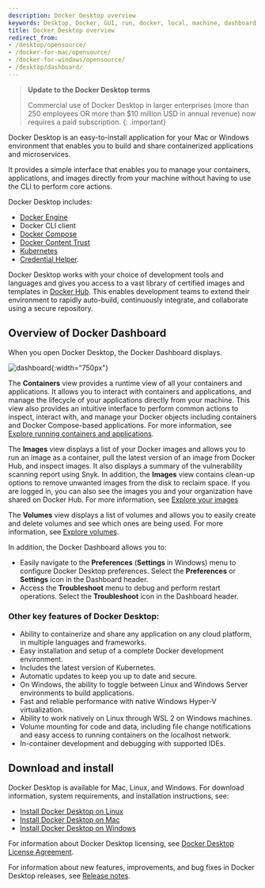 ```yaml
---
description: Docker Desktop overview
keywords: Desktop, Docker, GUI, run, docker, local, machine, dashboard
title: Docker Desktop overview
redirect_from:
- /desktop/opensource/
- /docker-for-mac/opensource/
- /docker-for-windows/opensource/
- /desktop/dashboard/
---
```


> **Update to the Docker Desktop terms**
>
> Commercial use of Docker Desktop in larger enterprises (more than 250
> employees OR more than $10 million USD in annual revenue) now requires a paid
> subscription.
{: .important}

Docker Desktop is an easy-to-install application for your Mac or Windows environment
that enables you to build and share containerized applications and microservices. 

It provides a simple interface that enables you to manage your containers, applications, and images directly from your machine without having to use the CLI to perform core actions.

Docker Desktop includes:

- [Docker Engine](../engine/index.md)
- Docker CLI client
- [Docker Compose](../compose/index.md)
- [Docker Content Trust](../engine/security/trust/index.md)
- [Kubernetes](https://github.com/kubernetes/kubernetes/)
- [Credential Helper](https://github.com/docker/docker-credential-helpers/).

Docker Desktop works with your choice of development tools and languages and
gives you access to a vast library of certified images and templates in
[Docker Hub](https://hub.docker.com/). This enables development teams to extend
their environment to rapidly auto-build, continuously integrate, and collaborate
using a secure repository.

## Overview of Docker Dashboard

When you open Docker Desktop, the Docker Dashboard displays.

![dashboard](images/dashboard.PNG){:width="750px"}

The **Containers** view provides a runtime view of all your containers and applications. It allows you to interact with containers and applications, and manage the lifecycle of your applications directly from your machine. This view also provides an intuitive interface to perform common actions to inspect, interact with, and manage your Docker objects including containers and Docker Compose-based applications. For more information, see [Explore running containers and applications](use-desktop/container.md).

The **Images** view displays a list of your Docker images and allows you to run an image as a container, pull the latest version of an image from Docker Hub, and inspect images. It also displays a summary of the vulnerability scanning report using Snyk. In addition, the **Images** view contains clean-up options to remove unwanted images from the disk to reclaim space. If you are logged in, you can also see the images you and your organization have shared on Docker Hub. For more information, see [Explore your images](use-desktop/images.md)

The **Volumes** view displays a list of volumes and allows you to easily create and delete volumes and see which ones are being used. For more information, see [Explore volumes](use-desktop/volumes.md).

In addition, the Docker Dashboard allows you to:

- Easily navigate to the **Preferences** (**Settings** in Windows) menu to configure Docker Desktop preferences. Select the **Preferences** or **Settings** icon in the Dashboard header.
- Access the **Troubleshoot** menu to debug and perform restart operations. Select the **Troubleshoot** icon in the Dashboard header.

### Other key features of Docker Desktop:

* Ability to containerize and share any application on any cloud platform, in multiple languages and frameworks.
* Easy installation and setup of a complete Docker development environment.
* Includes the latest version of Kubernetes.
* Automatic updates to keep you up to date and secure.
* On Windows, the ability to toggle between Linux and Windows Server environments to build applications.
* Fast and reliable performance with native Windows Hyper-V virtualization.
* Ability to work natively on Linux through WSL 2 on Windows machines.
* Volume mounting for code and data, including file change notifications and easy access to running containers on the localhost network.
* In-container development and debugging with supported IDEs.

## Download and install

Docker Desktop is available for Mac, Linux, and Windows. For download information, system requirements, and installation instructions, see:


* [Install Docker Desktop on Linux](install/linux-install.md)
* [Install Docker Desktop on Mac](install/mac-install.md)
* [Install Docker Desktop on Windows](install/windows-install.md)

For information about Docker Desktop licensing, see [Docker Desktop License Agreement](../subscription/index.md#docker-desktop-license-agreement).

For information about new features, improvements, and bug fixes in Docker Desktop releases, see [Release notes](release-notes.md).
